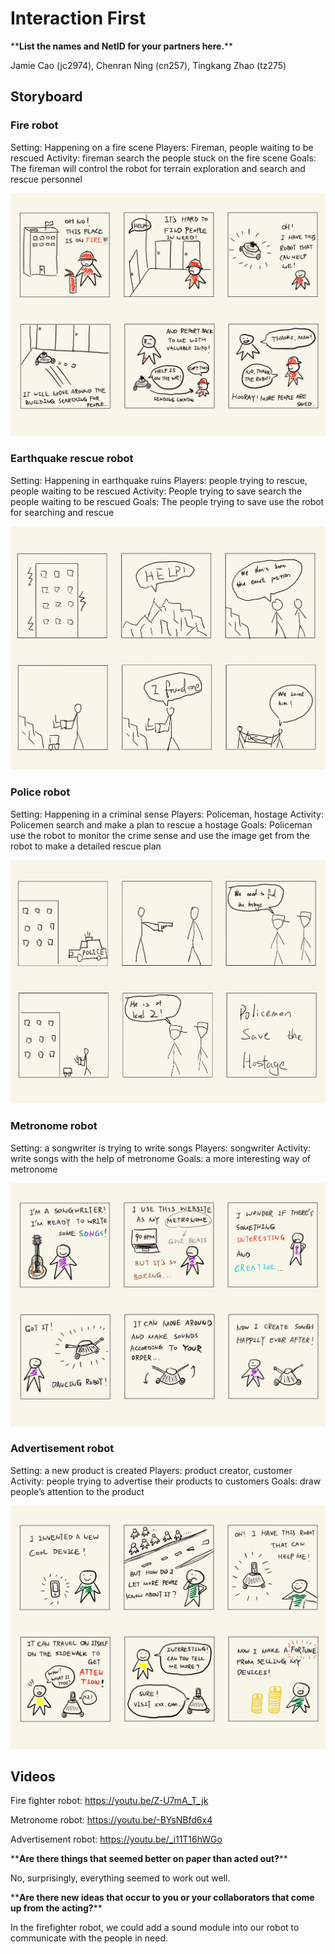 # Interaction First
\*\***List the names and NetID for your partners here.**\*\*

Jamie Cao (jc2974), Chenran Ning (cn257), Tingkang Zhao (tz275)

## Storyboard

### Fire robot
Setting: Happening on a fire scene
Players: Fireman, people waiting to be rescued
Activity: fireman search the people stuck on the fire scene
Goals: The fireman will control the robot for terrain exploration and search and rescue personnel

![img](img/1.pic.jpg)

### Earthquake rescue robot
Setting: Happening in earthquake ruins
Players: people trying to rescue, people waiting to be rescued
Activity: People trying to save search the people waiting to be rescued
Goals: The people trying to save use the robot for searching and rescue 

![img](img/5.jpg)

### Police robot
Setting: Happening in a criminal sense
Players: Policeman, hostage
Activity: Policemen search and make a plan to rescue a hostage
Goals: Policeman use the robot to monitor the crime sense and use the image get from the robot to make a detailed rescue plan

![img](img/4.jpg)

### Metronome robot
Setting: a songwriter is trying to write songs
Players: songwriter
Activity: write songs with the help of metronome
Goals: a more interesting way of metronome

![img](img/2.pic.jpg)

### Advertisement robot
Setting: a new product is created
Players: product creator, customer
Activity: people trying to advertise their products to customers
Goals: draw people’s attention to the product 

![img](img/3.pic.jpg)

## Videos

Fire fighter robot:
https://youtu.be/Z-U7mA_T_jk

Metronome robot:
https://youtu.be/-BYsNBfd6x4

Advertisement robot:
https://youtu.be/_i11T16hWGo


\*\***Are there things that seemed better on paper than acted out?**\*\*

No, surprisingly, everything seemed to work out well.

\*\***Are there new ideas that occur to you or your collaborators that come up from the acting?**\*\*

In the firefighter robot, we could add a sound module into our robot to communicate with the people in need.
